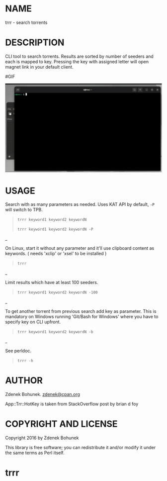 # NAME

trrr - search torrents 

# DESCRIPTION

CLI tool to search torrents. Results are sorted by number of seeders and each is mapped to key. Pressing the key with assigned letter will open magnet link in your default client.

#GIF

![trrr](https://raw.githubusercontent.com/z448/trrr/master/trrr.gif)

# USAGE

Search with as many parameters as needed. Uses KAT API by default, `-P` will switch to TPB.

> `trrr keyword1 keyword2 keywordN`
>
> `trrr keyword1 keyword2 keywordN -P`

\_

On Linux, start it without any parameter and it'll use clipboard content as keywords. ( needs 'xclip' or 'xsel' to be installed )

> `trrr`

\_

Limit results which have at least 100 seeders.

> `trrr keyword1 keyword2 keywordN -100`

\_

To get another torrent from previous search add key as parameter. This is mandatory on Windows running 'Git/Bash for Windows' where you have to specify key on CLI upfront.

> `trrr keyword1 keyword2 keywordN -b`

\_

See perldoc.

> `trrr -h`

# AUTHOR

Zdenek Bohunek. <zdenek@cpan.org>

App::Trr::HotKey is taken from StackOverflow post by brian d foy

# COPYRIGHT AND LICENSE

Copyright 2016 by Zdenek Bohunek

This library is free software; you can redistribute it and/or modify it under the same terms as Perl itself.
# trrr

